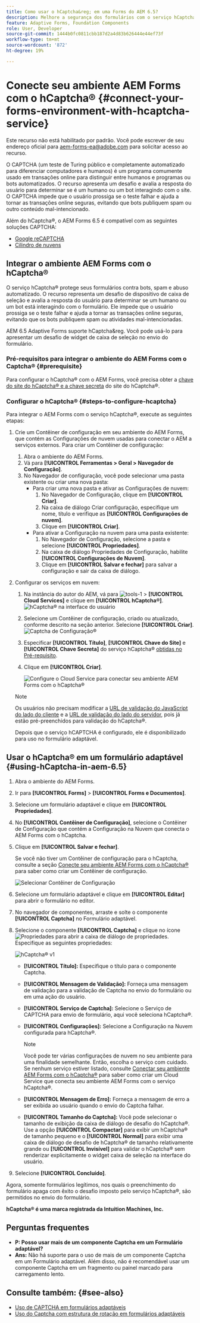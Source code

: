 ```yaml
---
title: Como usar o hCaptcha&reg; em uma Forms do AEM 6.5?
description: Melhore a segurança dos formulários com o serviço hCaptcha&reg; sem esforço. Guia passo a passo no interior.
feature: Adaptive Forms, Foundation Components
role: User, Developer
source-git-commit: 1444b0fc0811cbb187d2a4d83b626444e44ef73f
workflow-type: tm+mt
source-wordcount: '872'
ht-degree: 19%

---
```


# Conecte seu ambiente AEM Forms com o hCaptcha® {#connect-your-forms-environment-with-hcaptcha-service}


<span class="preview">Este recurso não está habilitado por padrão. Você pode escrever de seu endereço oficial para aem-forms-ea@adobe.com para solicitar acesso ao recurso.</span>

O CAPTCHA (um teste de Turing público e completamente automatizado para diferenciar computadores e humanos) é um programa comumente usado em transações online para distinguir entre humanos e programas ou bots automatizados. O recurso apresenta um desafio e avalia a resposta do usuário para determinar se é um humano ou um bot interagindo com o site. O CAPTCHA impede que o usuário prossiga se o teste falhar e ajuda a tornar as transações online seguras, evitando que bots publiquem spam ou outro conteúdo mal-intencionado.

Além do hCaptcha®, o AEM Forms 6.5 é compatível com as seguintes soluções CAPTCHA:

* [Google reCAPTCHA](/help/forms/using/captcha-adaptive-forms.md)
* [Cilindro de nuvens](/help/forms/using/integrate-adaptive-forms-turnstile.md)

## Integrar o ambiente AEM Forms com o hCaptcha®

O serviço hCaptcha® protege seus formulários contra bots, spam e abuso automatizado. O recurso representa um desafio de dispositivo de caixa de seleção e avalia a resposta do usuário para determinar se um humano ou um bot está interagindo com o formulário. Ele impede que o usuário prossiga se o teste falhar e ajuda a tornar as transações online seguras, evitando que os bots publiquem spam ou atividades mal-intencionadas.

AEM 6.5 Adaptive Forms suporte hCaptcha&amp;reg. Você pode usá-lo para apresentar um desafio de widget de caixa de seleção no envio do formulário.

<!-- ![hCaptcha&reg;](assets/hCaptcha&reg;-challenge.png)-->


### Pré-requisitos para integrar o ambiente do AEM Forms com o Captcha® {#prerequisite}

Para configurar o hCaptcha® com o AEM Forms, você precisa obter a [chave do site do hCaptcha® e a chave secreta](https://docs.hcaptcha.com/switch/#get-your-hcaptcha-sitekey-and-secret-key) do site do hCaptcha®.

### Configurar o hCaptcha® {#steps-to-configure-hcaptcha}

Para integrar o AEM Forms com o serviço hCaptcha®, execute as seguintes etapas:

1. Crie um Contêiner de configuração em seu ambiente do AEM Forms, que contém as Configurações de nuvem usadas para conectar o AEM a serviços externos. Para criar um Contêiner de configuração:
   1. Abra o ambiente do AEM Forms.
   1. Vá para **[!UICONTROL Ferramentas > Geral > Navegador de Configuração]**.
   1. No Navegador de configuração, você pode selecionar uma pasta existente ou criar uma nova pasta:
      * Para criar uma nova pasta e ativar as Configurações de nuvem:
         1. No Navegador de Configuração, clique em **[!UICONTROL Criar]**.
         1. Na caixa de diálogo Criar configuração, especifique um nome, título e verifique as **[!UICONTROL Configurações de nuvem]**.
         1. Clique em **[!UICONTROL Criar]**.
      * Para ativar a Configuração na nuvem para uma pasta existente:
         1. No Navegador de Configuração, selecione a pasta e selecione **[!UICONTROL Propriedades]**.
         1. Na caixa de diálogo Propriedades de Configuração, habilite **[!UICONTROL Configurações de Nuvem]**.
         1. Clique em **[!UICONTROL Salvar e fechar]** para salvar a configuração e sair da caixa de diálogo.

1. Configurar os serviços em nuvem:
   1. Na instância do autor do AEM, vá para ![tools-1](assets/tools-1.png) > **[!UICONTROL Cloud Services]** e clique em **[!UICONTROL hCaptcha®]**.
      ![hCaptcha® na interface do usuário](assets/hcaptcha-in-ui.png)
   1. Selecione um Contêiner de configuração, criado ou atualizado, conforme descrito na seção anterior. Selecione **[!UICONTROL Criar]**.
      ![Captcha de Configuração®](assets/config-hcaptcha.png)
   1. Especificar **[!UICONTROL Título]**, <!--**[!UICONTROL Name]**--> **[!UICONTROL Chave do Site]** e **[!UICONTROL Chave Secreta]** do serviço hCaptcha® [obtidas no Pré-requisito](#prerequisite).
   1. Clique em **[!UICONTROL Criar]**.

      ![Configure o Cloud Service para conectar seu ambiente AEM Forms com o hCaptcha®](assets/create-hcaptcha-config.png)

   >[!NOTE]
   > Os usuários não precisam modificar a [URL de validação do JavaScript do lado do cliente](https://docs.hcaptcha.com/#add-the-hcaptcha-widget-to-your-webpage) e a [URL de validação do lado do servidor](https://docs.hcaptcha.com/#verify-the-user-response-server-side), pois já estão pré-preenchidos para validação do hCaptcha®.

   Depois que o serviço hCAPTCHA é configurado, ele é disponibilizado para uso no formulário adaptável.

## Usar o hCaptcha® em um formulário adaptável {#using-hCaptcha-in-aem-6.5}

1. Abra o ambiente do AEM Forms.
1. Ir para **[!UICONTROL Forms]** > **[!UICONTROL Forms e Documentos]**.
1. Selecione um formulário adaptável e clique em **[!UICONTROL Propriedades]**.
1. No **[!UICONTROL Contêiner de Configuração]**, selecione o Contêiner de Configuração que contém a Configuração na Nuvem que conecta o AEM Forms com o hCaptcha.
1. Clique em **[!UICONTROL Salvar e fechar]**.

   Se você não tiver um Contêiner de configuração para o hCaptcha, consulte a seção [Conecte seu ambiente AEM Forms com o hCaptcha®](#configure-hcaptcha-steps-to-configure-hcaptcha) para saber como criar um Contêiner de configuração.

   ![Selecionar Contêiner de Configuração](/help/forms/using/assets/captcha-properties.png)

1. Selecione um formulário adaptável e clique em **[!UICONTROL Editar]** para abrir o formulário no editor.
1. No navegador de componentes, arraste e solte o componente **[!UICONTROL Captcha]** no Formulário adaptável.
1. Selecione o componente **[!UICONTROL Captcha]** e clique no ícone ![Propriedades](assets/configure-icon.svg) para abrir a caixa de diálogo de propriedades. Especifique as seguintes propriedades:

   ![hCaptcha® v1](assets/config-hcaptcha-v1-img.png)

   * **[!UICONTROL Título]:** Especifique o título para o componente Captcha.
   * **[!UICONTROL Mensagem de Validação]:** Forneça uma mensagem de validação para a validação de Captcha no envio do formulário ou em uma ação do usuário.
   * **[!UICONTROL Serviço de Captcha]:** Selecione o Serviço de CAPTCHA para envio de formulário, aqui você seleciona hCaptcha®.
   * **[!UICONTROL Configurações]:** Selecione a Configuração na Nuvem configurada para hCaptcha®.
     >[!NOTE]
     >Você pode ter várias configurações de nuvem no seu ambiente para uma finalidade semelhante. Então, escolha o serviço com cuidado. Se nenhum serviço estiver listado, consulte [Conectar seu ambiente AEM Forms com o hCaptcha®](#connect-your-forms-environment-with-hcaptcha-service) para saber como criar um Cloud Service que conecta seu ambiente AEM Forms com o serviço hCaptcha®.

   * **[!UICONTROL Mensagem de Erro]:** Forneça a mensagem de erro a ser exibida ao usuário quando o envio do Captcha falhar.
   * **[!UICONTROL Tamanho do Captcha]:** Você pode selecionar o tamanho de exibição da caixa de diálogo de desafio do hCaptcha®. Use a opção **[!UICONTROL Compactar]** para exibir um hCaptcha® de tamanho pequeno e o **[!UICONTROL Normal]** para exibir uma caixa de diálogo de desafio de hCaptcha® de tamanho relativamente grande ou **[!UICONTROL Invisível]** para validar o hCaptcha® sem renderizar explicitamente o widget caixa de seleção na interface do usuário.

1. Selecione **[!UICONTROL Concluído]**.


Agora, somente formulários legítimos, nos quais o preenchimento do formulário apaga com êxito o desafio imposto pelo serviço hCaptcha®, são permitidos no envio do formulário.

**hCaptcha® é uma marca registrada da Intuition Machines, Inc.**


## Perguntas frequentes

* **P: Posso usar mais de um componente Captcha em um Formulário adaptável?**
* **Ans:** Não há suporte para o uso de mais de um componente Captcha em um Formulário adaptável. Além disso, não é recomendável usar um componente Captcha em um fragmento ou painel marcado para carregamento lento.

## Consulte também: {#see-also}

* [Uso de CAPTCHA em formulários adaptáveis](/help/forms/using/captcha-adaptive-forms.md)
* [Uso do Captcha com estrutura de rotação em formulários adaptáveis](/help/forms/using/integrate-adaptive-forms-turnstile.md)
